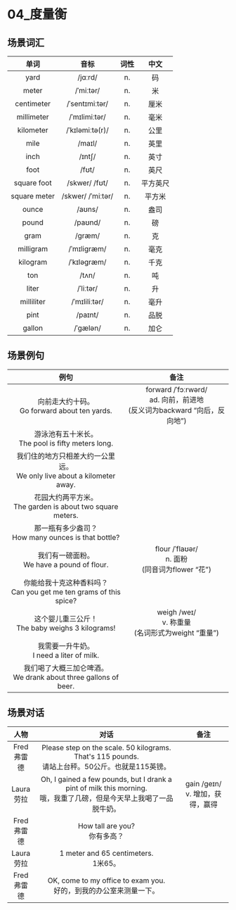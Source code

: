 # 04_度量衡

## 场景词汇

|     单词     |       音标        | 词性 |   中文   |
| :----------: | :---------------: | :--: | :------: |
|     yard     |      /jɑːrd/      |  n.  |    码    |
|    meter     |     /ˈmiːtər/     |  n.  |    米    |
|  centimeter  |  /ˈsentɪmiːtər/   |  n.  |   厘米   |
|  millimeter  |   /ˈmɪlimiːtər/   |  n.  |   毫米   |
|  kilometer   |  /ˈkɪləmiːtə(r)/  |  n.  |   公里   |
|     mile     |      /maɪl/       |  n.  |   英里   |
|     inch     |      /ɪntʃ/       |  n.  |   英寸   |
|     foot     |       /fʊt/       |  n.  |   英尺   |
| square foot  |   /skwer/ /fʊt/   |  n.  | 平方英尺 |
| square meter | /skwer/ /ˈmiːtər/ |  n.  |  平方米  |
|    ounce     |      /aʊns/       |  n.  |   盎司   |
|    pound     |      /paʊnd/      |  n.  |    磅    |
|     gram     |      /ɡræm/       |  n.  |    克    |
|  milligram   |    /ˈmɪliɡræm/    |  n.  |   毫克   |
|   kilogram   |    /ˈkɪləɡræm/    |  n.  |   千克   |
|     ton      |       /tʌn/       |  n.  |    吨    |
|    liter     |     /ˈliːtər/     |  n.  |    升    |
|  milliliter  |   /ˈmɪliliːtər/   |  n.  |   毫升   |
|     pint     |      /paɪnt/      |  n.  |   品脱   |
|    gallon    |     /ˈɡælən/      |  n.  |   加仑   |

## 场景例句

|                             例句                             |                             备注                             |
| :----------------------------------------------------------: | :----------------------------------------------------------: |
|      向前走大约十码。<br />Go forward about ten yards.       | forward /ˈfɔːrwərd/<br />ad. 向前，前进地<br />(反义词为backward “向后，反向地”) |
|    游泳池有五十米长。<br />The pool is fifty meters long.    |                                                              |
| 我们住的地方只相差大约一公里远。<br />We only live about a kilometer away. |                                                              |
| 花园大约两平方米。<br />The garden is about two square meters. |                                                              |
|   那一瓶有多少盎司？<br />How many ounces is that bottle?    |                                                              |
|       我们有一磅面粉。<br />We have a pound of flour.        |   flour /ˈflaʊər/<br />n. 面粉<br />(同音词为flower “花”)    |
| 你能给我十克这种香料吗？<br />Can you get me ten grams of this spice? |                                                              |
|     这个婴儿重三公斤！<br />The baby weighs 3 kilograms!     |  weigh /weɪ/<br />v. 称重量<br />(名词形式为weight “重量”)   |
|        我需要一升牛奶。<br />I need a liter of milk.         |                                                              |
| 我们喝了大概三加仑啤酒。<br />We drank about three gallons of beer. |                                                              |

## 场景对话

|       人物       |                             对话                             |                 备注                 |
| :--------------: | :----------------------------------------------------------: | :----------------------------------: |
| Fred<br />弗雷德 | Please step on the scale. 50 kilograms. That's 115 pounds.<br />请站上台秤。50公斤。也就是115英镑。 |                                      |
| Laura<br />劳拉  | Oh, I gained a few pounds, but I drank a pint of milk this morning.<br />哦，我重了几磅，但是今天早上我喝了一品脱牛奶。 | gain /ɡeɪn/<br />v. 增加，获得，赢得 |
| Fred<br />弗雷德 |              How tall are you?<br />你有多高？               |                                      |
| Laura<br />劳拉  |           1 meter and 65 centimeters.<br />1米65。           |                                      |
| Fred<br />弗雷德 | OK, come to my office to exam you.<br />好的，到我的办公室来测量一下。 |                                      |